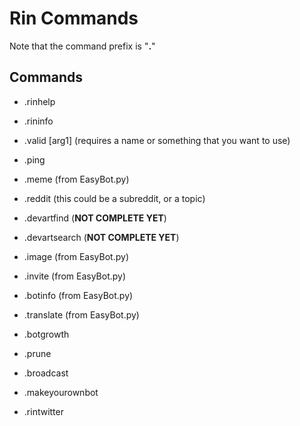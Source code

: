 # Rin Commands

Note that the command prefix is "**.**" 

## Commands 


- .rinhelp

- .rininfo

- .valid [arg1] (requires a name or something that you want to use)

- .ping 

- .meme (from EasyBot.py)

- .reddit <arg1> (this could be a subreddit, or a topic)

- .devartfind (**NOT COMPLETE YET**)

- .devartsearch (**NOT COMPLETE YET**)

- .image (from EasyBot.py)

- .invite (from EasyBot.py)

- .botinfo (from EasyBot.py)

- .translate (from EasyBot.py)

- .botgrowth

- .prune

- .broadcast

- .makeyourownbot

- .rintwitter




